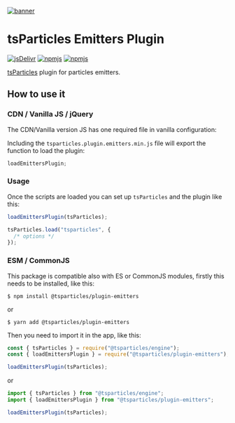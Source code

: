 [![banner](https://particles.js.org/images/banner2.png)](https://particles.js.org)

# tsParticles Emitters Plugin

[![jsDelivr](https://data.jsdelivr.com/v1/package/npm/@tsparticles/plugin-emitters/badge)](https://www.jsdelivr.com/package/npm/@tsparticles/plugin-emitters)
[![npmjs](https://badge.fury.io/js/@tsparticles/plugin-emitters.svg)](https://www.npmjs.com/package/@tsparticles/plugin-emitters)
[![npmjs](https://img.shields.io/npm/dt/@tsparticles/plugin-emitters)](https://www.npmjs.com/package/@tsparticles/plugin-emitters)

[tsParticles](https://github.com/matteobruni/tsparticles) plugin for particles emitters.

## How to use it

### CDN / Vanilla JS / jQuery

The CDN/Vanilla version JS has one required file in vanilla configuration:

Including the `tsparticles.plugin.emitters.min.js` file will export the function to load the plugin:

```javascript
loadEmittersPlugin;
```

### Usage

Once the scripts are loaded you can set up `tsParticles` and the plugin like this:

```javascript
loadEmittersPlugin(tsParticles);

tsParticles.load("tsparticles", {
  /* options */
});
```

### ESM / CommonJS

This package is compatible also with ES or CommonJS modules, firstly this needs to be installed, like this:

```shell
$ npm install @tsparticles/plugin-emitters
```

or

```shell
$ yarn add @tsparticles/plugin-emitters
```

Then you need to import it in the app, like this:

```javascript
const { tsParticles } = require("@tsparticles/engine");
const { loadEmittersPlugin } = require("@tsparticles/plugin-emitters");

loadEmittersPlugin(tsParticles);
```

or

```javascript
import { tsParticles } from "@tsparticles/engine";
import { loadEmittersPlugin } from "@tsparticles/plugin-emitters";

loadEmittersPlugin(tsParticles);
```
